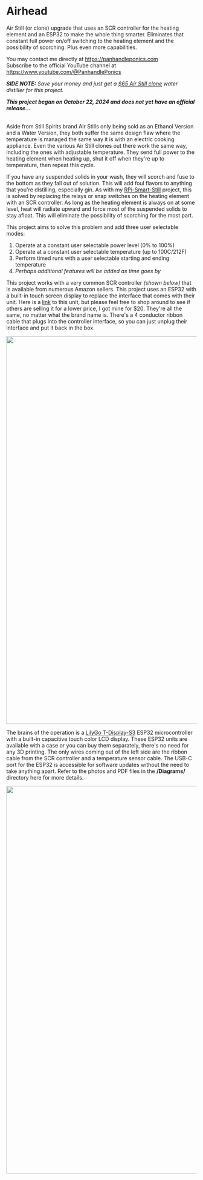 # Airhead
Air Still (or clone) upgrade that uses an SCR controller for the heating element and an ESP32 to make the whole thing smarter. Eliminates that constant full power on/off switching to the heating element and the possibility of scorching. Plus even more capabilities.

You may contact me directly at https://panhandleponics.com<br>
Subscribe to the official YouTube channel at https://www.youtube.com/@PanhandlePonics<br>

_**SIDE NOTE:** Save your money and just get a [$65 Air Still clone](https://www.amazon.com/VEVOR-Distiller-Countertop-Distilled-Stainless/dp/B0CN2SBJLT/) water distiller for this project._

_**This project began on October 22, 2024 and does not yet have an official release...**_<br><br>

Aside from Still Spirits brand Air Stills only being sold as an Ethanol Version and a Water Version, they both suffer the same design flaw where the temperature is managed the same way it is with an electric cooking appliance. Even the various Air Still clones out there work the same way, including the ones with adjustable temperature. They send full power to the heating element when heating up, shut it off when they're up to temperature, then repeat this cycle.

If you have any suspended solids in your wash, they will scorch and fuse to the bottom as they fall out of solution. This will add foul flavors to anything that you're distilling, especially gin. As with my [RPi-Smart-Still](https://github.com/larry-athey/rpi-smart-still) project, this is solved by replacing the relays or snap switches on the heating element with an SCR controller. As long as the heating element is always on at some level, heat will radiate upward and force most of the suspended solids to stay afloat. This will eliminate the possibility of scorching for the most part.

This project aims to solve this problem and add three user selectable modes:

1. Operate at a constant user selectable power level (0% to 100%)
2. Operate at a constant user selectable temperature (up to 100C/212F)
3. Perform timed runs with a user selectable starting and ending temperature
4. _Perhaps additional features will be added as time goes by_

This project works with a very common SCR controller _(shown below)_ that is available from numerous Amazon sellers. This project uses an ESP32 with a built-in touch screen display to replace the interface that comes with their unit. Here is a [link](https://www.amazon.com/gp/product/B076VKJM42/) to this unit, but please feel free to shop around to see if others are selling it for a lower price, I got mine for $20. They're all the same, no matter what the brand name is. There's a 4 conductor ribbon cable that plugs into the controller interface, so you can just unplug their interface and put it back in the box.

<img width="1024" src="https://github.com/user-attachments/assets/7daa8ebd-7aca-4462-8457-f68c4f77a3b1">

The brains of the operation is a [LilyGo T-Display-S3](https://www.amazon.com/gp/product/B0BLNKPL25/) ESP32 microcontroller with a built-in capacitive touch color LCD display. These ESP32 units are available with a case or you can buy them separately, there's no need for any 3D printing. The only wires coming out of the left side are the ribbon cable from the SCR controller and a temperature sensor cable. The USB-C port for the ESP32 is accessible for software updates without the need to take anything apart. Refer to the photos and PDF files in the **/Diagrams/** directory here for more details.

<img width="1024" src="https://github.com/user-attachments/assets/0b984446-51cc-459e-bba1-18f2396f57d7">
